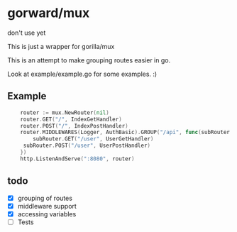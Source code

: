 gorward/mux
=======

don't use yet

This is just a wrapper for gorilla/mux

This is an attempt to make grouping routes easier in go.

Look at example/example.go for some examples. :)

Example
-----
```go
	router := mux.NewRouter(nil)
	router.GET("/", IndexGetHandler)
	router.POST("/", IndexPostHandler)
	router.MIDDLEWARES(Logger, AuthBasic).GROUP("/api", func(subRouter mux.Router) {
    	subRouter.GET("/user", UserGetHandler)
   	 subRouter.POST("/user", UserPostHandler)
    })
	http.ListenAndServe(":8080", router)
```

todo
-----

- [X] grouping of routes
- [X] middleware support 
- [X] accessing variables
- [ ] Tests
